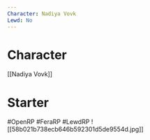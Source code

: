 ```yaml
---
Character: Nadiya Vovk
Lewd: No
---
```

# Character
[[Nadiya Vovk]]

# Starter


#OpenRP #FeraRP #LewdRP
![[58b021b738ecb646b592301d5de9554d.jpg]]